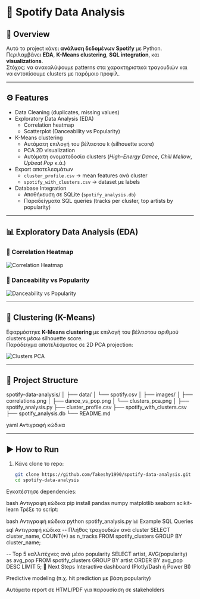 # 🎵 Spotify Data Analysis

## 📖 Overview
Αυτό το project κάνει **ανάλυση δεδομένων Spotify** με Python.  
Περιλαμβάνει **EDA**, **K-Means clustering**, **SQL integration**, και **visualizations**.  
Στόχος: να ανακαλύψουμε patterns στα χαρακτηριστικά τραγουδιών και να εντοπίσουμε clusters με παρόμοιο προφίλ.

---

## ⚙️ Features
- Data Cleaning (duplicates, missing values)
- Exploratory Data Analysis (EDA)
  - Correlation heatmap
  - Scatterplot (Danceability vs Popularity)
- K-Means clustering
  - Αυτόματη επιλογή του βέλτιστου `k` (silhouette score)
  - PCA 2D visualization
  - Αυτόματη ονοματοδοσία clusters (*High-Energy Dance*, *Chill Mellow*, *Upbeat Pop* κ.ά.)
- Export αποτελεσμάτων
  - `cluster_profile.csv` → mean features ανά cluster
  - `spotify_with_clusters.csv` → dataset με labels
- Database Integration
  - Αποθήκευση σε SQLite (`spotify_analysis.db`)
  - Παραδείγματα SQL queries (tracks per cluster, top artists by popularity)

---

## 📊 Exploratory Data Analysis (EDA)

### 🔹 Correlation Heatmap
![Correlation Heatmap](images/correlations.png)

### 🔹 Danceability vs Popularity
![Danceability vs Popularity](images/dance_vs_pop.png)

---

## 🤖 Clustering (K-Means)

Εφαρμόστηκε **K-Means clustering** με επιλογή του βέλτιστου αριθμού clusters μέσω silhouette score.  
Παράδειγμα αποτελέσματος σε 2D PCA projection:

![Clusters PCA](images/clusters_pca.png)

---

## 📂 Project Structure
spotify-data-analysis/
│
├── data/
│ └── spotify.csv
│
├── images/
│ ├── correlations.png
│ ├── dance_vs_pop.png
│ └── clusters_pca.png
│
├── spotify_analysis.py
├── cluster_profile.csv
├── spotify_with_clusters.csv
├── spotify_analysis.db
└── README.md

yaml
Αντιγραφή κώδικα

---

## ▶️ How to Run

1. Κάνε clone το repo:
   ```bash
   git clone https://github.com/Takeshy1990/spotify-data-analysis.git
   cd spotify-data-analysis
Εγκατέστησε dependencies:

bash
Αντιγραφή κώδικα
pip install pandas numpy matplotlib seaborn scikit-learn
Τρέξε το script:

bash
Αντιγραφή κώδικα
python spotify_analysis.py
📊 Example SQL Queries
sql
Αντιγραφή κώδικα
-- Πλήθος τραγουδιών ανά cluster
SELECT cluster_name, COUNT(*) as n_tracks
FROM spotify_clusters
GROUP BY cluster_name;

-- Top 5 καλλιτέχνες ανά μέσο popularity
SELECT artist, AVG(popularity) as avg_pop
FROM spotify_clusters
GROUP BY artist
ORDER BY avg_pop DESC
LIMIT 5;
🚀 Next Steps
Interactive dashboard (Plotly/Dash ή Power BI)

Predictive modeling (π.χ. hit prediction με βάση popularity)

Αυτόματο report σε HTML/PDF για παρουσίαση σε stakeholders



